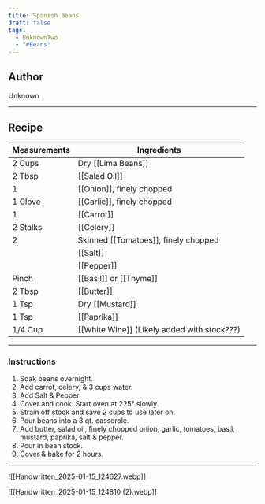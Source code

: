 ```yaml
---
title: Spanish Beans
draft: false
tags:
  - UnknownTwo
  - "#Beans"
---
```

## Author
Unknown
___
## Recipe

| Measurements | Ingredients               |
| :----------- | ------------------------- |
|2 Cups|Dry [[Lima Beans]]|
|2 Tbsp|[[Salad Oil]]|
|1|[[Onion]], finely chopped|
|1 Clove|[[Garlic]], finely chopped|
|1|[[Carrot]]|
|2 Stalks|[[Celery]]|
|2|Skinned [[Tomatoes]], finely chopped|
||[[Salt]]|
||[[Pepper]]|
|Pinch|[[Basil]] or [[Thyme]]|
|2 Tbsp|[[Butter]]|
|1 Tsp|Dry [[Mustard]]|
|1 Tsp|[[Paprika]]|
|1/4 Cup|[[White Wine]] (Likely added with stock???)|
___
### Instructions
1. Soak beans overnight.
2. Add carrot, celery, & 3 cups water.
3. Add Salt & Pepper.
4. Cover and cook. Start oven at 225° slowly.
5. Strain off stock and save 2 cups to use later on.
6. Pour beans into a 3 qt. casserole.
7. Add butter, salad oil, finely chopped onion, garlic, tomatoes, basil, mustard, paprika, salt & pepper.
8. Pour in bean stock.
9. Cover & bake for 2 hours.
___
![[Handwritten_2025-01-15_124627.webp]]

![[Handwritten_2025-01-15_124810 (2).webp]]